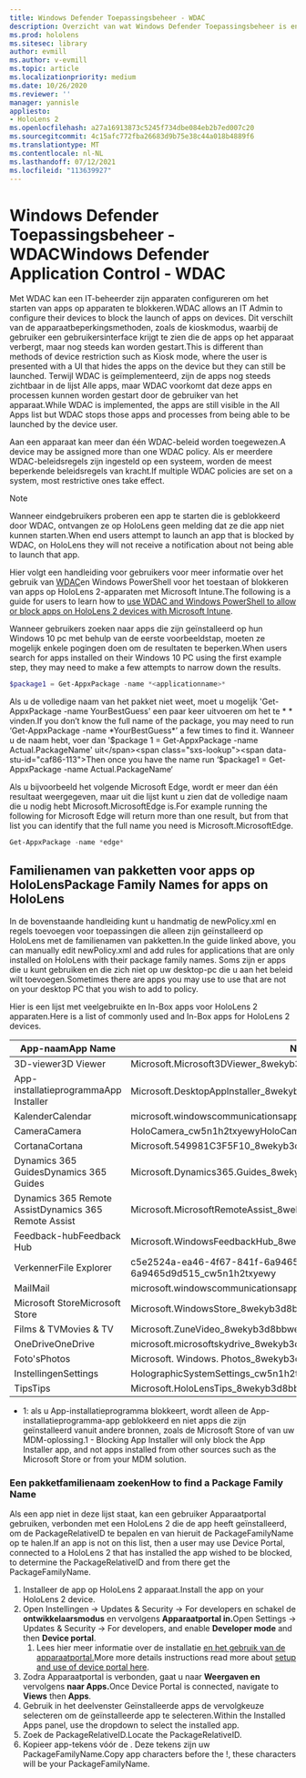 ```yaml
---
title: Windows Defender Toepassingsbeheer - WDAC
description: Overzicht van wat Windows Defender Toepassingsbeheer is en hoe u dit kunt gebruiken voor het beheren HoloLens mixed reality apparaten.
ms.prod: hololens
ms.sitesec: library
author: evmill
ms.author: v-evmill
ms.topic: article
ms.localizationpriority: medium
ms.date: 10/26/2020
ms.reviewer: ''
manager: yannisle
appliesto:
- HoloLens 2
ms.openlocfilehash: a27a16913873c5245f734dbe084eb2b7ed007c20
ms.sourcegitcommit: 4c15afc772fba26683d9b75e38c44a018b4889f6
ms.translationtype: MT
ms.contentlocale: nl-NL
ms.lasthandoff: 07/12/2021
ms.locfileid: "113639927"
---
```

# <a name="windows-defender-application-control---wdac"></a><span data-ttu-id="caf86-103">Windows Defender Toepassingsbeheer - WDAC</span><span class="sxs-lookup"><span data-stu-id="caf86-103">Windows Defender Application Control - WDAC</span></span>

<span data-ttu-id="caf86-104">Met WDAC kan een IT-beheerder zijn apparaten configureren om het starten van apps op apparaten te blokkeren.</span><span class="sxs-lookup"><span data-stu-id="caf86-104">WDAC allows an IT Admin to configure their devices to block the launch of apps on devices.</span></span> <span data-ttu-id="caf86-105">Dit verschilt van de apparaatbeperkingsmethoden, zoals de kioskmodus, waarbij de gebruiker een gebruikersinterface krijgt te zien die de apps op het apparaat verbergt, maar nog steeds kan worden gestart.</span><span class="sxs-lookup"><span data-stu-id="caf86-105">This is different than methods of device restriction such as Kiosk mode, where  the user is presented with a UI that hides the apps on the device but they can still be launched.</span></span> <span data-ttu-id="caf86-106">Terwijl WDAC is geïmplementeerd, zijn de apps nog steeds zichtbaar in de lijst Alle apps, maar WDAC voorkomt dat deze apps en processen kunnen worden gestart door de gebruiker van het apparaat.</span><span class="sxs-lookup"><span data-stu-id="caf86-106">While WDAC is implemented, the apps are still visible in the All Apps list but WDAC stops those apps and processes from being able to be launched by the device user.</span></span>

<span data-ttu-id="caf86-107">Aan een apparaat kan meer dan één WDAC-beleid worden toegewezen.</span><span class="sxs-lookup"><span data-stu-id="caf86-107">A device may be assigned more than one WDAC policy.</span></span> <span data-ttu-id="caf86-108">Als er meerdere WDAC-beleidsregels zijn ingesteld op een systeem, worden de meest beperkende beleidsregels van kracht.</span><span class="sxs-lookup"><span data-stu-id="caf86-108">If multiple WDAC policies are set on a system, most restrictive ones take effect.</span></span> 

> [!NOTE]
> <span data-ttu-id="caf86-109">Wanneer eindgebruikers proberen een app te starten die is geblokkeerd door WDAC, ontvangen ze op HoloLens geen melding dat ze die app niet kunnen starten.</span><span class="sxs-lookup"><span data-stu-id="caf86-109">When end users attempt to launch an app that is blocked by WDAC, on HoloLens they will not receive a notification about not being able to launch that app.</span></span>

<span data-ttu-id="caf86-110">Hier volgt een handleiding voor gebruikers voor meer informatie over het gebruik van [WDAC](/mem/intune/configuration/custom-profile-hololens)en Windows PowerShell voor het toestaan of blokkeren van apps op HoloLens 2-apparaten met Microsoft Intune.</span><span class="sxs-lookup"><span data-stu-id="caf86-110">The following is a guide for users to learn how to [use WDAC and Windows PowerShell to allow or block apps on HoloLens 2 devices with Microsoft Intune](/mem/intune/configuration/custom-profile-hololens).</span></span>

<span data-ttu-id="caf86-111">Wanneer gebruikers zoeken naar apps die zijn geïnstalleerd op hun Windows 10 pc met behulp van de eerste voorbeeldstap, moeten ze mogelijk enkele pogingen doen om de resultaten te beperken.</span><span class="sxs-lookup"><span data-stu-id="caf86-111">When users search for apps installed on their Windows 10 PC using the first example step, they may need to make a few attempts to narrow down the results.</span></span>

```powershell
$package1 = Get-AppxPackage -name *<applicationname>*
``` 

<span data-ttu-id="caf86-112">Als u de volledige naam van het pakket niet weet, moet u mogelijk 'Get-AppxPackage -name YourBestGuess' een paar keer uitvoeren om het te \* \* vinden.</span><span class="sxs-lookup"><span data-stu-id="caf86-112">If you don’t know the full name of the package, you may need to run ‘Get-AppxPackage -name \*YourBestGuess\*’ a few times to find it.</span></span> <span data-ttu-id="caf86-113">Wanneer u de naam hebt, voer dan '$package 1 = Get-AppxPackage -name Actual.PackageName' uit</span><span class="sxs-lookup"><span data-stu-id="caf86-113">Then once you have the name run ‘$package1 = Get-AppxPackage -name Actual.PackageName‘</span></span>

<span data-ttu-id="caf86-114">Als u bijvoorbeeld het volgende Microsoft Edge, wordt er meer dan één resultaat weergegeven, maar uit die lijst kunt u zien dat de volledige naam die u nodig hebt Microsoft.MicrosoftEdge is.</span><span class="sxs-lookup"><span data-stu-id="caf86-114">For example running the following for Microsoft Edge will return more than one result, but from that list you can identify that the full name you need is Microsoft.MicrosoftEdge.</span></span>

```powershell
Get-AppxPackage -name *edge*
``` 

## <a name="package-family-names-for-apps-on-hololens"></a><span data-ttu-id="caf86-115">Familienamen van pakketten voor apps op HoloLens</span><span class="sxs-lookup"><span data-stu-id="caf86-115">Package Family Names for apps on HoloLens</span></span>

<span data-ttu-id="caf86-116">In de bovenstaande handleiding kunt u handmatig de newPolicy.xml en regels toevoegen voor toepassingen die alleen zijn geïnstalleerd op HoloLens met de familienamen van pakketten.</span><span class="sxs-lookup"><span data-stu-id="caf86-116">In the guide linked above, you can manually edit newPolicy.xml and add rules for applications that are only installed on HoloLens with their package family names.</span></span> <span data-ttu-id="caf86-117">Soms zijn er apps die u kunt gebruiken en die zich niet op uw desktop-pc die u aan het beleid wilt toevoegen.</span><span class="sxs-lookup"><span data-stu-id="caf86-117">Sometimes there are apps you may use to use that are not on your desktop PC that you wish to add to policy.</span></span>

<span data-ttu-id="caf86-118">Hier is een lijst met veelgebruikte en In-Box apps voor HoloLens 2 apparaten.</span><span class="sxs-lookup"><span data-stu-id="caf86-118">Here is a list of commonly used and In-Box apps for HoloLens 2 devices.</span></span>

| <span data-ttu-id="caf86-119">App-naam</span><span class="sxs-lookup"><span data-stu-id="caf86-119">App Name</span></span>                   | <span data-ttu-id="caf86-120">Naam pakketfamilie</span><span class="sxs-lookup"><span data-stu-id="caf86-120">Package Family Name</span></span>                                |
|----------------------------|----------------------------------------------------|
| <span data-ttu-id="caf86-121">3D-viewer</span><span class="sxs-lookup"><span data-stu-id="caf86-121">3D Viewer</span></span>                  | <span data-ttu-id="caf86-122">Microsoft.Microsoft3DViewer_8wekyb3d8bbwe</span><span class="sxs-lookup"><span data-stu-id="caf86-122">Microsoft.Microsoft3DViewer_8wekyb3d8bbwe</span></span>          |
| <span data-ttu-id="caf86-123">App-installatieprogramma</span><span class="sxs-lookup"><span data-stu-id="caf86-123">App Installer</span></span>              | <span data-ttu-id="caf86-124">Microsoft.DesktopAppInstaller_8wekyb3d8bbwe <sup>1</sup></span><span class="sxs-lookup"><span data-stu-id="caf86-124">Microsoft.DesktopAppInstaller_8wekyb3d8bbwe <sup>1</sup></span></span>         |
| <span data-ttu-id="caf86-125">Kalender</span><span class="sxs-lookup"><span data-stu-id="caf86-125">Calendar</span></span>                   | <span data-ttu-id="caf86-126">microsoft.windowscommunicationsapps_8wekyb3d8bbwe</span><span class="sxs-lookup"><span data-stu-id="caf86-126">microsoft.windowscommunicationsapps_8wekyb3d8bbwe</span></span>  |
| <span data-ttu-id="caf86-127">Camera</span><span class="sxs-lookup"><span data-stu-id="caf86-127">Camera</span></span>                     | <span data-ttu-id="caf86-128">HoloCamera_cw5n1h2txyewy</span><span class="sxs-lookup"><span data-stu-id="caf86-128">HoloCamera_cw5n1h2txyewy</span></span>                           |
| <span data-ttu-id="caf86-129">Cortana</span><span class="sxs-lookup"><span data-stu-id="caf86-129">Cortana</span></span>                    | <span data-ttu-id="caf86-130">Microsoft.549981C3F5F10_8wekyb3d8bbwe</span><span class="sxs-lookup"><span data-stu-id="caf86-130">Microsoft.549981C3F5F10_8wekyb3d8bbwe</span></span>              |
| <span data-ttu-id="caf86-131">Dynamics 365 Guides</span><span class="sxs-lookup"><span data-stu-id="caf86-131">Dynamics 365 Guides</span></span>        | <span data-ttu-id="caf86-132">Microsoft.Dynamics365.Guides_8wekyb3d8bbwe</span><span class="sxs-lookup"><span data-stu-id="caf86-132">Microsoft.Dynamics365.Guides_8wekyb3d8bbwe</span></span>         |
| <span data-ttu-id="caf86-133">Dynamics 365 Remote Assist</span><span class="sxs-lookup"><span data-stu-id="caf86-133">Dynamics 365 Remote Assist</span></span> | <span data-ttu-id="caf86-134">Microsoft.MicrosoftRemoteAssist_8wekyb3d8bbwe</span><span class="sxs-lookup"><span data-stu-id="caf86-134">Microsoft.MicrosoftRemoteAssist_8wekyb3d8bbwe</span></span>      |
| <span data-ttu-id="caf86-135">Feedback-hub</span><span class="sxs-lookup"><span data-stu-id="caf86-135">Feedback Hub</span></span>               | <span data-ttu-id="caf86-136">Microsoft.WindowsFeedbackHub_8wekyb3d8bbwe</span><span class="sxs-lookup"><span data-stu-id="caf86-136">Microsoft.WindowsFeedbackHub_8wekyb3d8bbwe</span></span>         |
| <span data-ttu-id="caf86-137">Verkenner</span><span class="sxs-lookup"><span data-stu-id="caf86-137">File Explorer</span></span>              | <span data-ttu-id="caf86-138">c5e2524a-ea46-4f67-841f-6a9465d9d515_cw5n1h2txyewy</span><span class="sxs-lookup"><span data-stu-id="caf86-138">c5e2524a-ea46-4f67-841f-6a9465d9d515_cw5n1h2txyewy</span></span> |
| <span data-ttu-id="caf86-139">Mail</span><span class="sxs-lookup"><span data-stu-id="caf86-139">Mail</span></span>                       | <span data-ttu-id="caf86-140">microsoft.windowscommunicationsapps_8wekyb3d8bbwe</span><span class="sxs-lookup"><span data-stu-id="caf86-140">microsoft.windowscommunicationsapps_8wekyb3d8bbwe</span></span>  |
| <span data-ttu-id="caf86-141">Microsoft Store</span><span class="sxs-lookup"><span data-stu-id="caf86-141">Microsoft Store</span></span>            | <span data-ttu-id="caf86-142">Microsoft.WindowsStore_8wekyb3d8bbwe</span><span class="sxs-lookup"><span data-stu-id="caf86-142">Microsoft.WindowsStore_8wekyb3d8bbwe</span></span>               |
| <span data-ttu-id="caf86-143">Films & TV</span><span class="sxs-lookup"><span data-stu-id="caf86-143">Movies & TV</span></span>                | <span data-ttu-id="caf86-144">Microsoft.ZuneVideo_8wekyb3d8bbwe</span><span class="sxs-lookup"><span data-stu-id="caf86-144">Microsoft.ZuneVideo_8wekyb3d8bbwe</span></span>                  |
| <span data-ttu-id="caf86-145">OneDrive</span><span class="sxs-lookup"><span data-stu-id="caf86-145">OneDrive</span></span>                   | <span data-ttu-id="caf86-146">microsoft.microsoftskydrive_8wekyb3d8bbwe</span><span class="sxs-lookup"><span data-stu-id="caf86-146">microsoft.microsoftskydrive_8wekyb3d8bbwe</span></span>          |
| <span data-ttu-id="caf86-147">Foto's</span><span class="sxs-lookup"><span data-stu-id="caf86-147">Photos</span></span>                     | <span data-ttu-id="caf86-148">Microsoft. Windows. Photos_8wekyb3d8bbwe</span><span class="sxs-lookup"><span data-stu-id="caf86-148">Microsoft.Windows.Photos_8wekyb3d8bbwe</span></span>             |
| <span data-ttu-id="caf86-149">Instellingen</span><span class="sxs-lookup"><span data-stu-id="caf86-149">Settings</span></span>                   | <span data-ttu-id="caf86-150">HolographicSystemSettings_cw5n1h2txyewy</span><span class="sxs-lookup"><span data-stu-id="caf86-150">HolographicSystemSettings_cw5n1h2txyewy</span></span>            |
| <span data-ttu-id="caf86-151">Tips</span><span class="sxs-lookup"><span data-stu-id="caf86-151">Tips</span></span>                       | <span data-ttu-id="caf86-152">Microsoft.HoloLensTips_8wekyb3d8bbwe</span><span class="sxs-lookup"><span data-stu-id="caf86-152">Microsoft.HoloLensTips_8wekyb3d8bbwe</span></span>               |

- <span data-ttu-id="caf86-153">1: als u App-installatieprogramma blokkeert, wordt alleen de App-installatieprogramma-app geblokkeerd en niet apps die zijn geïnstalleerd vanuit andere bronnen, zoals de Microsoft Store of van uw MDM-oplossing.</span><span class="sxs-lookup"><span data-stu-id="caf86-153">1 - Blocking App Installer will only block the App Installer app, and not apps installed from other sources such as the Microsoft Store or from your MDM solution.</span></span>

### <a name="how-to-find-a-package-family-name"></a><span data-ttu-id="caf86-154">Een pakketfamilienaam zoeken</span><span class="sxs-lookup"><span data-stu-id="caf86-154">How to find a Package Family Name</span></span>

<span data-ttu-id="caf86-155">Als een app niet in deze lijst staat, kan een gebruiker Apparaatportal gebruiken, verbonden met een HoloLens 2 die de app heeft geïnstalleerd, om de PackageRelativeID te bepalen en van hieruit de PackageFamilyName op te halen.</span><span class="sxs-lookup"><span data-stu-id="caf86-155">If an app is not on this list, then a user may use Device Portal, connected to a HoloLens 2 that has installed the app wished to be blocked, to determine the PackageRelativeID and from there get the PackageFamilyName.</span></span>

1. <span data-ttu-id="caf86-156">Installeer de app op HoloLens 2 apparaat.</span><span class="sxs-lookup"><span data-stu-id="caf86-156">Install the app on your HoloLens 2 device.</span></span> 
1. <span data-ttu-id="caf86-157">Open Instellingen -> Updates & Security -> For developers en schakel de **ontwikkelaarsmodus** en vervolgens **Apparaatportal in.**</span><span class="sxs-lookup"><span data-stu-id="caf86-157">Open Settings -> Updates & Security -> For developers, and enable **Developer mode** and then **Device portal**.</span></span> 
    1. <span data-ttu-id="caf86-158">Lees hier meer informatie over de installatie [en het gebruik van de apparaatportal.](/windows/mixed-reality/develop/platform-capabilities-and-apis/using-the-windows-device-portal)</span><span class="sxs-lookup"><span data-stu-id="caf86-158">More more details instructions read more about [setup and use of device portal here](/windows/mixed-reality/develop/platform-capabilities-and-apis/using-the-windows-device-portal).</span></span>
1. <span data-ttu-id="caf86-159">Zodra Apparaatportal is verbonden, gaat u naar **Weergaven en** vervolgens **naar Apps.**</span><span class="sxs-lookup"><span data-stu-id="caf86-159">Once Device Portal is connected, navigate to **Views** then **Apps**.</span></span> 
1. <span data-ttu-id="caf86-160">Gebruik in het deelvenster Geïnstalleerde apps de vervolgkeuze selecteren om de geïnstalleerde app te selecteren.</span><span class="sxs-lookup"><span data-stu-id="caf86-160">Within the Installed Apps panel, use the dropdown to select the installed app.</span></span> 
1. <span data-ttu-id="caf86-161">Zoek de PackageRelativeID.</span><span class="sxs-lookup"><span data-stu-id="caf86-161">Locate the PackageRelativeID.</span></span> 
1. <span data-ttu-id="caf86-162">Kopieer app-tekens vóór de . Deze tekens zijn uw PackageFamilyName.</span><span class="sxs-lookup"><span data-stu-id="caf86-162">Copy app characters before the !, these characters will be your PackageFamilyName.</span></span>


